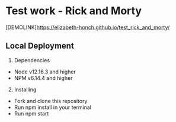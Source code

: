# Test work - Rick and Morty

[DEMOLINK]https://elizabeth-honch.github.io/test_rick_and_morty/

## Local Deployment

1. Dependencies
 - Node v12.16.3 and higher
 - NPM v6.14.4 and higher
 
2. Installing
 - Fork and clone this repository
 - Run npm install in your terminal
 - Run npm start
